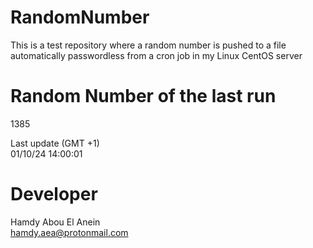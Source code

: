 # RandomNumber    
This is a test repository where a random number is pushed to a file automatically passwordless from a cron job in my Linux CentOS server    
# Random Number of the last run   
1385
      
Last update (GMT +1)    
01/10/24 14:00:01
# Developer    
Hamdy Abou El Anein   
hamdy.aea@protonmail.com
